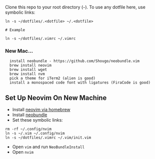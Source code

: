 Clone this repo to your root directory (`~`). To use any dotfile here, use
symbolic links:

```shell
ln -s ~/dotfiles/.<dotfile> ~/.<dotfile>

# Example

ln -s ~/dotfiles/.vimrc ~/.vimrc
```

### New Mac...

```
  install neobundle - https://github.com/Shougo/neobundle.vim
  brew install neovim
  brew install wget
  brew install nvm
  pick a theme for iTerm2 (alien is good)
  install a monospaced code font with ligatures (FiraCode is good)
```
## Set Up Neovim On New Machine

* Install [neovim via
  homebrew](https://github.com/neovim/homebrew-neovim#troubleshooting)
* Install [neobundle](https://github.com/Shougo/neobundle.vim)
* Set these symbolic links:

```shell
rm -rf ~/.config/nvim
ln -s ~/.vim ~/.config/nvim
ln -s ~/dotfiles/.vimrc ~/.vim/init.vim
```
* Open `vim` and run `NeoBundleInstall`
* Open `nvim`
